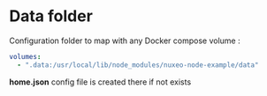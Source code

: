# Data folder
Configuration folder to map with any Docker compose volume :

```yaml
volumes:
  - ".data:/usr/local/lib/node_modules/nuxeo-node-example/data"
```

**home.json** config file is created there if not exists